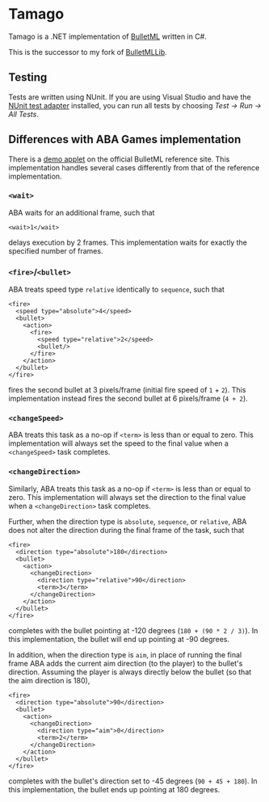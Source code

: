 # Tamago

Tamago is a .NET implementation of
[BulletML](http://www.asahi-net.or.jp/~cs8k-cyu/bulletml/index_e.html) written
in C#.

This is the successor to my fork of
[BulletMLLib](https://github.com/echojc/BulletMLLib).

## Testing

Tests are written using NUnit. If you are using Visual Studio and have the
[NUnit test adapter](https://www.nuget.org/packages/NUnitTestAdapter/)
installed, you can run all tests by choosing *Test -> Run -> All Tests*.

## Differences with ABA Games implementation

There is a
[demo applet](http://www.asahi-net.or.jp/~cs8k-cyu/bulletml/bulletml_applet_e.html)
on the official BulletML reference site. This implementation handles several
cases differently from that of the reference implementation.

### `<wait>`

ABA waits for an additional frame, such that

```
<wait>1</wait>
```

delays execution by 2 frames. This implementation waits for exactly the
specified number of frames.

### `<fire>`/`<bullet>`

ABA treats speed type `relative` identically to `sequence`, such that

```
<fire>
  <speed type="absolute">4</speed>
  <bullet>
    <action>
      <fire>
        <speed type="relative">2</speed>
        <bullet/>
      </fire>
    </action>
  </bullet>
</fire>
```

fires the second bullet at 3 pixels/frame (initial fire speed of `1` + `2`).
This implementation instead fires the second bullet at 6 pixels/frame (`4 + 2`).

### `<changeSpeed>`

ABA treats this task as a no-op if `<term>` is less than or equal to zero. This
implementation will always set the speed to the final value when a
`<changeSpeed>` task completes.

### `<changeDirection>`

Similarly, ABA treats this task as a no-op if `<term>` is less than or equal to
zero. This implementation will always set the direction to the final value when
a `<changeDirection>` task completes.

Further, when the direction type is `absolute`, `sequence`, or `relative`, ABA
does not alter the direction during the final frame of the task, such that

```
<fire>
  <direction type="absolute">180</direction>
  <bullet>
    <action>
      <changeDirection>
        <direction type="relative">90</direction>
        <term>3</term>
      </changeDirection>
    </action>
  </bullet>
</fire>
```

completes with the bullet pointing at -120 degrees (`180 + (90 * 2 / 3)`). In
this implementation, the bullet will end up pointing at -90 degrees.

In addition, when the direction type is `aim`, in place of running the final
frame ABA adds the current aim direction (to the player) to the bullet's
direction. Assuming the player is always directly below the bullet (so that the
aim direction is 180),

```
<fire>
  <direction type="absolute">90</direction>
  <bullet>
    <action>
      <changeDirection>
        <direction type="aim">0</direction>
        <term>2</term>
      </changeDirection>
    </action>
  </bullet>
</fire>
```

completes with the bullet's direction set to -45 degrees (`90 + 45 + 180`). In
this implementation, the bullet ends up pointing at 180 degrees.
